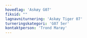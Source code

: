 ```yaml
---
hovedlag: 'Askøy G07'
fiksid: ""
lagnavniturnering: 'Askøy Tiger 07'
turneringskategori: 'G07 5er'
kontaktperson: 'Trond Marøy'
---
```

